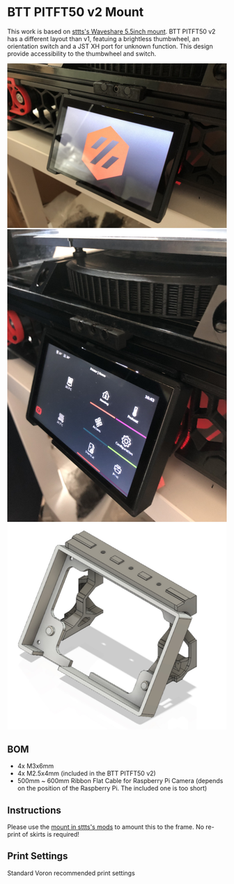 # BTT PITFT50 v2 Mount

This work is based on [sttts's Waveshare 5.5inch mount](../../sttts/Waveshare-5.5-inch-HDMI-AMOLED). BTT PITFT50 v2 has a different layout than v1, featuing a brightless thumbwheel, an orientation switch and a JST XH port for unknown function. This design provide accessibility to the thumbwheel and switch.

![Test](images/IMG_6447.jpg)
![Test](images/IMG_6451.jpg)
![Test](images/f360.jpg)

## BOM

- 4x M3x6mm
- 4x M2.5x4mm (included in the BTT PITFT50 v2)
- 500mm ~ 600mm Ribbon Flat Cable for Raspberry Pi Camera (depends on the position of the Raspberry Pi. The included one is too short)

## Instructions

Please use the [mount in sttts's mods](../../sttts/Waveshare-5.5-inch-HDMI-AMOLED/STLs/Voron-2.4-Mount-Generisch-v6.stl) to amount this to the frame. No re-print of skirts is required!

## Print Settings

Standard Voron recommended print settings

